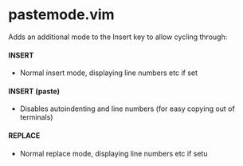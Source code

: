 pastemode.vim
=============

Adds an additional mode to the Insert key to allow cycling through:

#### INSERT
 *   Normal insert mode, displaying line numbers etc if set

#### INSERT (paste)
 *   Disables autoindenting and line numbers (for easy copying out of terminals)

#### REPLACE
 *   Normal replace mode, displaying line numbers etc if setu
